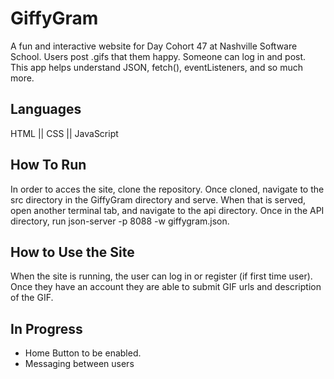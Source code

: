 # GiffyGram

A fun and interactive website for Day Cohort 47 at Nashville Software School. Users post .gifs that them happy. Someone can log in and post. This app helps understand JSON, fetch(), eventListeners, and so much more. 

## Languages

HTML || CSS || JavaScript

## How To Run

In order to acces the site, clone the repository. Once cloned, navigate to the src directory in the GiffyGram directory and serve. When that is served, open another terminal tab, and navigate to the api directory. Once in the API directory, run json-server -p 8088 -w giffygram.json. 

## How to Use the Site

When the site is running, the user can log in or register (if first time user). Once they have an account they are able to submit GIF urls and description of the GIF. 

## In Progress

* Home Button to be enabled.
* Messaging between users
